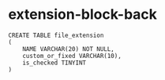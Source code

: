 # extension-block-back

```
CREATE TABLE file_extension 
(
	NAME VARCHAR(20) NOT NULL,
	custom_or_fixed VARCHAR(10),
	is_checked TINYINT
)
```
